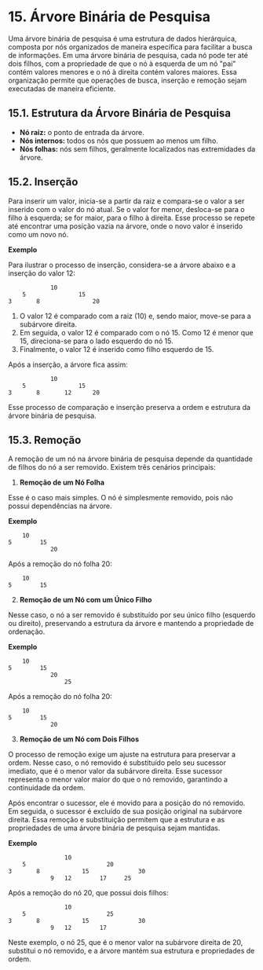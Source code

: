 # 15. Árvore Binária de Pesquisa

Uma árvore binária de pesquisa é uma estrutura de dados hierárquica, composta por nós organizados de maneira específica para facilitar a busca de informações. Em uma árvore binária de pesquisa, cada nó pode ter até dois filhos, com a propriedade de que o nó à esquerda de um nó "pai" contém valores menores e o nó à direita contém valores maiores. Essa organização permite que operações de busca, inserção e remoção sejam executadas de maneira eficiente.

## 15.1. Estrutura da Árvore Binária de Pesquisa

- **Nó raiz:** o ponto de entrada da árvore.
- **Nós internos:** todos os nós que possuem ao menos um filho.
- **Nós folhas:** nós sem filhos, geralmente localizados nas extremidades da árvore.

## 15.2. Inserção

Para inserir um valor, inicia-se a partir da raiz e compara-se o valor a ser inserido com o valor do nó atual. Se o valor for menor, desloca-se para o filho à esquerda; se for maior, para o filho à direita. Esse processo se repete até encontrar uma posição vazia na árvore, onde o novo valor é inserido como um novo nó.

**Exemplo**

Para ilustrar o processo de inserção, considera-se a árvore abaixo e a inserção do valor 12:

```
            10
    5               15
3       8               20
```

1. O valor 12 é comparado com a raiz (10) e, sendo maior, move-se para a subárvore direita.
2. Em seguida, o valor 12 é comparado com o nó 15. Como 12 é menor que 15, direciona-se para o lado esquerdo do nó 15.
3. Finalmente, o valor 12 é inserido como filho esquerdo de 15.

Após a inserção, a árvore fica assim:

```
            10
    5               15
3       8       12      20
```

Esse processo de comparação e inserção preserva a ordem e estrutura da árvore binária de pesquisa.

## 15.3. Remoção

A remoção de um nó na árvore binária de pesquisa depende da quantidade de filhos do nó a ser removido. Existem três cenários principais:

1. **Remoção de um Nó Folha**

Esse é o caso mais simples. O nó é simplesmente removido, pois não possui dependências na árvore.

**Exemplo**

```
    10
5        15
            20
```

Após a remoção do nó folha 20:

```
    10
5        15
```

2. **Remoção de um Nó com um Único Filho**

Nesse caso, o nó a ser removido é substituído por seu único filho (esquerdo ou direito), preservando a estrutura da árvore e mantendo a propriedade de ordenação.

**Exemplo**

```
    10
5        15
            20
                25
```

Após a remoção do nó folha 20:

```
    10
5        15
            20
```

3. **Remoção de um Nó com Dois Filhos**

O processo de remoção exige um ajuste na estrutura para preservar a ordem. Nesse caso, o nó removido é substituído pelo seu sucessor imediato, que é o menor valor da subárvore direita. Esse sucessor representa o menor valor maior do que o nó removido, garantindo a continuidade da ordem.

Após encontrar o sucessor, ele é movido para a posição do nó removido. Em seguida, o sucessor é excluído de sua posição original na subárvore direita. Essa remoção e substituição permitem que a estrutura e as propriedades de uma árvore binária de pesquisa sejam mantidas.

**Exemplo**

```
                10
    5                       20
3       8            15              30
            9   12        17     25
```

Após a remoção do nó 20, que possui dois filhos:


```
                10
    5                       25
3       8            15              30
            9   12        17     
```

Neste exemplo, o nó 25, que é o menor valor na subárvore direita de 20, substitui o nó removido, e a árvore mantém sua estrutura e propriedades de ordem.